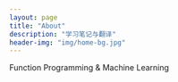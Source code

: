 ```yaml
---
layout: page
title: "About"
description: "学习笔记与翻译"
header-img: "img/home-bg.jpg"
---
```


Function Programming & Machine Learning

